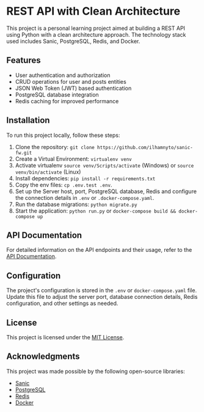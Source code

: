# REST API with Clean Architecture

This project is a personal learning project aimed at building a REST API using Python with a clean architecture approach. The technology stack used includes Sanic, PostgreSQL, Redis, and Docker.

## Features

- User authentication and authorization
- CRUD operations for user and posts entities
- JSON Web Token (JWT) based authentication
- PostgreSQL database integration
- Redis caching for improved performance

## Installation

To run this project locally, follow these steps:

1. Clone the repository: `git clone https://github.com/ilhamnyto/sanic-fw.git`
2. Create a Virtual Environment: `virtualenv venv`
3. Activate virtualenv `source venv/Scripts/activate` (Windows) or `source venv/bin/activate` (Linux)
4. Install dependencies: `pip install -r requirements.txt`
5. Copy the env files: `cp .env.test .env`.
6. Set up the Server host, port, PostgreSQL database, Redis and configure the connection details in `.env` or `.docker-compose.yaml`.
7. Run the database migrations: `python migrate.py`
8. Start the application: `python run.py` or `docker-compose build && docker-compose up`

## API Documentation

For detailed information on the API endpoints and their usage, refer to the [API Documentation](https://documenter.getpostman.com/view/13820554/2s93eZzBrj).

## Configuration

The project's configuration is stored in the `.env` or `docker-compose.yaml` file. Update this file to adjust the server port, database connection details, Redis configuration, and other settings as needed.


## License

This project is licensed under the [MIT License](./LICENSE).

## Acknowledgments

This project was made possible by the following open-source libraries:

- [Sanic](https://sanic.dev/)
- [PostgreSQL](https://www.postgresql.org)
- [Redis](https://redis.io)
- [Docker](https://www.docker.com/)

